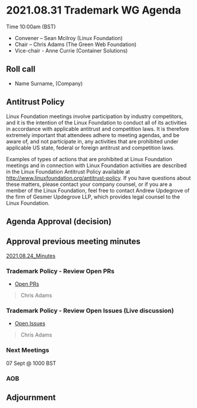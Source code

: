 # 2021.08.31 Trademark WG Agenda

Time 10:00am (BST)

- Convener –  Sean Mcilroy (Linux Foundation)
- Chair – Chris Adams (The Green Web Foundation)
- Vice-chair - Anne Currie (Container Solutions)
  
## Roll call

* Name Surname, (Company)  
  
## Antitrust Policy
Linux Foundation meetings involve participation by industry competitors, and it is the intention of the Linux Foundation to conduct all of its activities in accordance with applicable antitrust and competition laws. It is therefore extremely important that attendees adhere to meeting agendas, and be aware of, and not participate in, any activities that are prohibited under applicable US state, federal or foreign antitrust and competition laws.

Examples of types of actions that are prohibited at Linux Foundation meetings and in connection with Linux Foundation activities are described in the Linux Foundation Antitrust Policy available at http://www.linuxfoundation.org/antitrust-policy. If you have questions about these matters, please contact your company counsel, or if you are a member of the Linux Foundation, feel free to contact Andrew Updegrove of the firm of Gesmer Updegrove LLP, which provides legal counsel to the Linux Foundation.
  
## Agenda Approval (decision) 
  
## Approval previous meeting minutes

[2021.08.24_Minutes](https://github.com/Green-Software-Foundation/trademark_wg/blob/main/Agenda_Minutes/2021.08.24_Minutes.md)


### Trademark Policy - Review Open PRs 
- [Open PRs](https://github.com/Green-Software-Foundation/trademark_policy/pulls)
> Chris Adams

### Trademark Policy - Review Open Issues (Live discussion)
- [Open Issues](https://github.com/Green-Software-Foundation/trademark_policy/issues)
> Chris Adams

### Next Meetings
07 Sept @ 1000 BST

### AOB

## Adjournment
